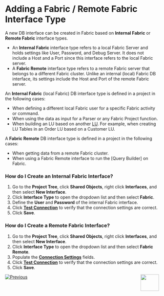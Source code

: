 # Adding a Fabric / Remote Fabric Interface Type

A new DB interface can be created in Fabric based on **Internal Fabric** or **Remote Fabric** interface types. 
* An **Internal Fabric** interface type refers to a local Fabric Server and holds settings like User, Password, and Debug Server. It does not include a Host and a Port since this interface refers to the local Fabric server.
* A **Fabric Remote** interface type refers to a remote Fabric server that belongs to a different Fabric cluster. Unlike an internal (local) Fabric DB interface, its settings include the Host and Port of the remote Fabric server.

An **Internal Fabric** (local Fabric) DB interface type is defined in a project in the following cases:
* When defining a different local Fabric user for a specific Fabric activity or command. 
* When using the data as input for a Parser or any Fabric Project function.
* When building an LU based on another [LU](https://github.com/k2view-academy/K2View-Academy/blob/master/articles/03_logical_units/01_LU_overview.md). For example, when creating LU Tables in an Order LU based on a Customer LU.

A **Fabric Remote** DB interface type is defined in a project in the following cases: 
* When getting data from a remote Fabric cluster.
* When using a Fabric Remote interface to run the [Query Builder] on Fabric. 

### How do I Create an Internal Fabric Interface?

1. Go to the **Project Tree**, click **Shared Objects**, right click **Interfaces**, and then select **New Interface**.
2.	Click **Interface Type** to open the dropdown list and then select **Fabric**.
3.	Define the **User** and **Password** of the internal Fabric interface.
4.	Click [**Test Connection**](https://github.com/k2view-academy/K2View-Academy/blob/master/articles/05_DB_interfaces/04_creating_a_new_database_interface.md) to verify that the connection settings are correct.
5.	Click **Save**.

### How do I Create a Remote Fabric Interface?

1.	Go to the **Project Tree**, click **Shared Objects**, right click **Interfaces**, and then select **New Interface**.
2.	Click **Interface Type** to open the dropdown list and then select **Fabric Remote**.
3.	Populate the [**Connection Settings**](https://github.com/k2view-academy/K2View-Academy/blob/master/articles/05_DB_interfaces/01_interfaces_overview.md) fields.
4.	Click [**Test Connection**](https://github.com/k2view-academy/K2View-Academy/blob/master/articles/05_DB_interfaces/04_creating_a_new_database_interface.md) to verify that the connection settings are correct.
5.	Click **Save**.


[![Previous](https://github.com/k2view-academy/K2View-Academy/blob/master/articles/images/Previous.png)](https://github.com/k2view-academy/K2View-Academy/blob/master/articles/05_DB_interfaces/04_creating_a_new_database_interface.md)[<img align="right" width="60" height="54" src="https://github.com/k2view-academy/K2View-Academy/blob/master/articles/images/Next.png">](https://github.com/k2view-academy/K2View-Academy/blob/master/articles/05_DB_interfaces/06_editing_interface_settings.md)
